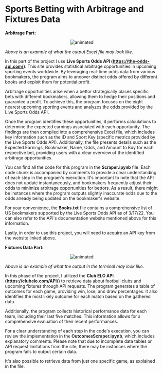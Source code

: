 # Sports Betting with Arbitrage and Fixtures Data


**Arbitrage Part:**

<p align="center">
  <img src="https://user-images.githubusercontent.com/113403062/190924275-629eaf18-183c-4781-81a2-fd0337143ba9.jpg" alt="animated"/>
</p>

*Above is an example of what the output Excel file may look like.*

In this part of the project I use **Live Sports Odds API (https://the-odds-api.com/)**. This site provides statistical arbitrage opportunities in upcoming sporting events worldwide. By leveraging real-time odds data from various bookmakers, the program aims to uncover distinct odds offered by different books and exploit them for potential profit.

Arbitrage opportunities arise when a bettor strategically places specific bets with different bookmakers, allowing them to hedge their positions and guarantee a profit. To achieve this, the program focuses on the eight nearest upcoming sporting events and analyzes the odds provided by the Live Sports Odds API.

Once the program identifies these opportunities, it performs calculations to determine the expected earnings associated with each opportunity. The findings are then compiled into a comprehensive Excel file, which includes key information such as the ID and Sport Key (specific metrics provided by the Live Sports Odds API). Additionally, the file presents details such as the Expected Earnings, Bookmaker, Name, Odds, and Amount to Buy for each respective bet, providing users with a clear overview of the identified arbitrage opportunities.

You can find all the code for this program in the **Scraper.ipynb** file. Each code chunk is accompanied by comments to provide a clear understanding of each step in the program's execution. It's important to note that the API does not update instantaneously, and bookmakers frequently adjust their odds to minimize arbitrage opportunities for bettors. As a result, there might be instances where the program outputs slightly inaccurate odds due to the odds already being updated on the bookmaker's website.

For your convenience, the **Books.txt** file contains a comprehensive list of US bookmakers supported by the Live Sports Odds API as of 3/17/22. You can also refer to the API's documentation website mentioned above for this information.

Lastly, in order to use this project, you will need to acquire an API key from the website linked above. 



**Fixtures Data Part:**


<p align="center">
  <img src="https://github.com/guilhermedcampos/arbitrage-sports-betting/assets/110358692/a4e95448-aed1-4b66-8907-c76ed178c15e" alt="animated"/>
</p>

*Above is an example of what the output in the terminal may look like.*

In this phase of the project, I utilized the **Club ELO API (https://clubelo.com/API/)** to retrieve data about football clubs and upcoming fixtures through API requests. The program generates a table of outcomes for each game, providing win, lose, and draw percentages. It also identifies the most likely outcome for each match based on the gathered data.

Additionally, the program collects historical performance data for each team, including their last five matches. This information allows for a comprehensive evaluation of their recent performances.

For a clear understanding of each step in the code's execution, you can review the implementation in the **OutcomesScraper.ipynb**, which includes explanatory comments. Please note that due to incomplete data tables or API request limitations from the site, there may be instances where the program fails to output certain data. 

It's also possible to retrieve data from just one specific game, as explained in the file.
